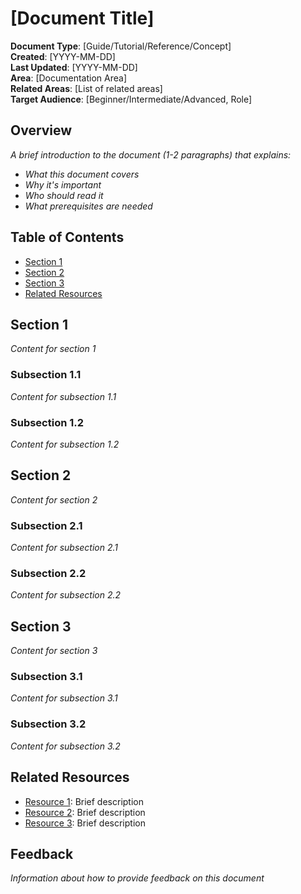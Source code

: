 # [Document Title]

**Document Type**: [Guide/Tutorial/Reference/Concept]  
**Created**: [YYYY-MM-DD]  
**Last Updated**: [YYYY-MM-DD]  
**Area**: [Documentation Area]  
**Related Areas**: [List of related areas]  
**Target Audience**: [Beginner/Intermediate/Advanced, Role]  

## Overview

*A brief introduction to the document (1-2 paragraphs) that explains:*
- *What this document covers*
- *Why it's important*
- *Who should read it*
- *What prerequisites are needed*

## Table of Contents

- [Section 1](#section-1)
- [Section 2](#section-2)
- [Section 3](#section-3)
- [Related Resources](#related-resources)

## Section 1

*Content for section 1*

### Subsection 1.1

*Content for subsection 1.1*

### Subsection 1.2

*Content for subsection 1.2*

## Section 2

*Content for section 2*

### Subsection 2.1

*Content for subsection 2.1*

### Subsection 2.2

*Content for subsection 2.2*

## Section 3

*Content for section 3*

### Subsection 3.1

*Content for subsection 3.1*

### Subsection 3.2

*Content for subsection 3.2*

## Related Resources

- [Resource 1](link-to-resource-1): Brief description
- [Resource 2](link-to-resource-2): Brief description
- [Resource 3](link-to-resource-3): Brief description

## Feedback

*Information about how to provide feedback on this document*

